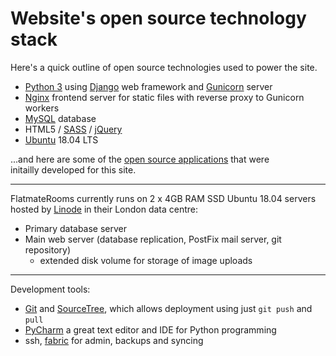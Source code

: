 Website's open source technology stack
======================================
Here's a quick outline of open source technologies used to power the site.


* [Python 3](https://www.python.org) using [Django](https://www.djangoproject.com) web framework and [Gunicorn](http://gunicorn.org) server
* [Nginx](http://nginx.com) frontend server for static files with reverse proxy to Gunicorn workers
* [MySQL](https://www.mysql.com) database
* HTML5 / [SASS](http://sass-lang.com) / [jQuery](https://jquery.com)
* [Ubuntu](http://www.ubuntu.com) 18.04 LTS


...and here are some of the [open source applications](https://github.com/fmalina) that were initailly developed for this site.




---


FlatmateRooms currently runs on 2 x 4GB RAM SSD Ubuntu 18.04 servers hosted by [Linode](https://www.linode.com/?r=0e93596acefccf3b3fb413934e67d1cb6bcaeb55) in their London data centre:


* Primary database server
* Main web server (database replication, PostFix mail server, git repository)
	+ extended disk volume for storage of image uploads




---


Development tools:


* [Git](http://git-scm.com) and [SourceTree](http://www.sourcetreeapp.com), which allows deployment using just `git push` and `pull`
* [PyCharm](https://www.jetbrains.com/pycharm/) a great text editor and IDE for Python programming
* ssh, [fabric](http://www.fabfile.org) for admin, backups and syncing
